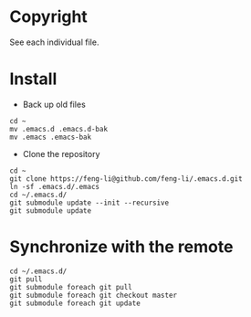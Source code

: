 # Copyright 
 
See each individual file.

# Install

* Back up old files

```
cd ~
mv .emacs.d .emacs.d-bak
mv .emacs .emacs-bak
```

* Clone the repository

```
cd ~
git clone https://feng-li@github.com/feng-li/.emacs.d.git
ln -sf .emacs.d/.emacs
cd ~/.emacs.d/
git submodule update --init --recursive
git submodule update
```

# Synchronize with the remote

```
cd ~/.emacs.d/
git pull
git submodule foreach git pull
git submodule foreach git checkout master
git submodule foreach git update
```

